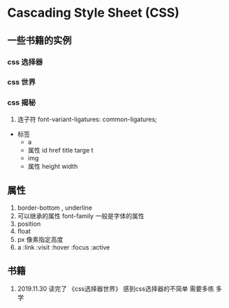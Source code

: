 # Cascading Style Sheet (CSS)

## 一些书籍的实例

### css 选择器

### css 世界

### css 揭秘

1. 连子符 font-variant-ligatures: common-ligatures;

- 标签
  - a
  - 属性 id href title targe t
  - img
  - 属性 height width
  
## 属性

1. border-bottom , underline
2. 可以继承的属性 font-family 一般是字体的属性
3. position
4. float
5. px 像素指定高度
6. a :link :visit :hover :focus :active

## 书籍

1. 2019.11.30 读完了 《css选择器世界》 感到css选择器的不简单 需要多练 多学
